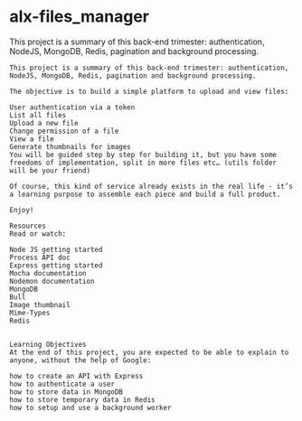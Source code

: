 # alx-files_manager
This project is a summary of this back-end trimester: authentication, NodeJS, MongoDB, Redis, pagination and background processing.

    This project is a summary of this back-end trimester: authentication, NodeJS, MongoDB, Redis, pagination and background processing.
    
    The objective is to build a simple platform to upload and view files:
    
    User authentication via a token
    List all files
    Upload a new file
    Change permission of a file
    View a file
    Generate thumbnails for images
    You will be guided step by step for building it, but you have some freedoms of implementation, split in more files etc… (utils folder will be your friend)
    
    Of course, this kind of service already exists in the real life - it’s a learning purpose to assemble each piece and build a full product.
    
    Enjoy!
    
    Resources
    Read or watch:
    
    Node JS getting started
    Process API doc
    Express getting started
    Mocha documentation
    Nodemon documentation
    MongoDB
    Bull
    Image thumbnail
    Mime-Types
    Redis
    
    
    Learning Objectives
    At the end of this project, you are expected to be able to explain to anyone, without the help of Google:
    
    how to create an API with Express
    how to authenticate a user
    how to store data in MongoDB
    how to store temporary data in Redis
    how to setup and use a background worker
    